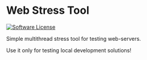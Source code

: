 # Web Stress Tool

[![Software License][ico-license]](LICENSE.txt)

Simple multithread stress tool for testing web-servers.

Use it only for testing local development solutions!

[ico-license]: https://img.shields.io/badge/license-GPL-brightgreen.svg?style=flat-square

